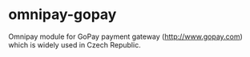 omnipay-gopay
=============

Omnipay module for GoPay payment gateway (http://www.gopay.com) which is widely used in Czech Republic.
